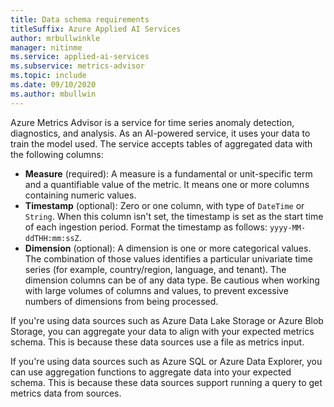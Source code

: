 ```yaml
---
title: Data schema requirements
titleSuffix: Azure Applied AI Services
author: mrbullwinkle
manager: nitinme
ms.service: applied-ai-services
ms.subservice: metrics-advisor
ms.topic: include
ms.date: 09/10/2020
ms.author: mbullwin
---
```


Azure Metrics Advisor is a service for time series anomaly detection, diagnostics, and analysis. As an AI-powered service, it uses your data to train the model used. The service accepts tables of aggregated data with the following columns:

* **Measure** (required): A measure is a fundamental or unit-specific term and a quantifiable value of the metric. It means one or more columns containing numeric values.
* **Timestamp** (optional): Zero or one column, with type of `DateTime` or `String`. When this column isn't set, the timestamp is set as the start time of each ingestion period. Format the timestamp as follows: `yyyy-MM-ddTHH:mm:ssZ`. 
* **Dimension** (optional): A dimension is one or more categorical values. The combination of those values identifies a particular univariate time series (for example, country/region, language, and tenant). The dimension columns can be of any data type. Be cautious when working with large volumes of columns and values, to prevent excessive numbers of dimensions from being processed.

If you're using data sources such as Azure Data Lake Storage or Azure Blob Storage, you can aggregate your data to align with your expected metrics schema. This is because these data sources use a file as metrics input.

If you're using data sources such as Azure SQL or Azure Data Explorer, you can use aggregation functions to aggregate data into your expected schema. This is because these data sources support running a query to get metrics data from sources.

